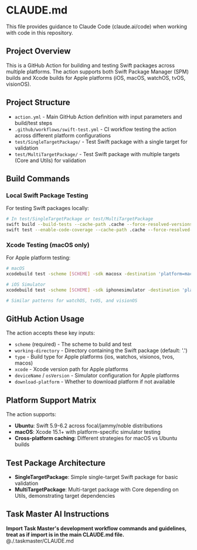 # CLAUDE.md

This file provides guidance to Claude Code (claude.ai/code) when working with code in this repository.

## Project Overview

This is a GitHub Action for building and testing Swift packages across multiple platforms. The action supports both Swift Package Manager (SPM) builds and Xcode builds for Apple platforms (iOS, macOS, watchOS, tvOS, visionOS).

## Project Structure

- `action.yml` - Main GitHub Action definition with input parameters and build/test steps
- `.github/workflows/swift-test.yml` - CI workflow testing the action across different platform configurations
- `test/SingleTargetPackage/` - Test Swift package with a single target for validation
- `test/MultiTargetPackage/` - Test Swift package with multiple targets (Core and Utils) for validation

## Build Commands

### Local Swift Package Testing
For testing Swift packages locally:
```bash
# In test/SingleTargetPackage or test/MultiTargetPackage
swift build --build-tests --cache-path .cache --force-resolved-versions
swift test --enable-code-coverage --cache-path .cache --force-resolved-versions
```

### Xcode Testing (macOS only)
For Apple platform testing:
```bash
# macOS
xcodebuild test -scheme [SCHEME] -sdk macosx -destination 'platform=macOS' -enableCodeCoverage YES

# iOS Simulator
xcodebuild test -scheme [SCHEME] -sdk iphonesimulator -destination 'platform=iOS Simulator,name=[DEVICE],OS=[VERSION]' -enableCodeCoverage YES

# Similar patterns for watchOS, tvOS, and visionOS
```

## GitHub Action Usage

The action accepts these key inputs:
- `scheme` (required) - The scheme to build and test
- `working-directory` - Directory containing the Swift package (default: '.')
- `type` - Build type for Apple platforms (ios, watchos, visionos, tvos, macos)
- `xcode` - Xcode version path for Apple platforms
- `deviceName` / `osVersion` - Simulator configuration for Apple platforms
- `download-platform` - Whether to download platform if not available

## Platform Support Matrix

The action supports:
- **Ubuntu**: Swift 5.9-6.2 across focal/jammy/noble distributions
- **macOS**: Xcode 15.1+ with platform-specific simulator testing
- **Cross-platform caching**: Different strategies for macOS vs Ubuntu builds

## Test Package Architecture

- **SingleTargetPackage**: Simple single-target Swift package for basic validation
- **MultiTargetPackage**: Multi-target package with Core depending on Utils, demonstrating target dependencies

## Task Master AI Instructions
**Import Task Master's development workflow commands and guidelines, treat as if import is in the main CLAUDE.md file.**
@./.taskmaster/CLAUDE.md
